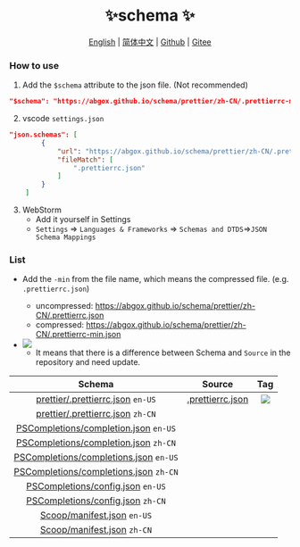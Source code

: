 <p align="center">
    <h1 align="center">✨schema ✨</h1>
</p>
<p align="center">
    <a href="README.md">English</a> |
    <a href="README-CN.md">简体中文</a> |
    <a href="https://github.com/abgox/schema">Github</a> |
    <a href="https://gitee.com/abgox/schema">Gitee</a>
</p>

### How to use

1. Add the `$schema` attribute to the json file. (Not recommended)

```json
"$schema": "https://abgox.github.io/schema/prettier/zh-CN/.prettierrc-min.json",
```

2. vscode `settings.json`

```json
"json.schemas": [
        {
            "url": "https://abgox.github.io/schema/prettier/zh-CN/.prettierrc-min.json",
            "fileMatch": [
                ".prettierrc.json"
            ]
        }
    ]
```

3. WebStorm
   - Add it yourself in Settings
   - `Settings` => `Languages & Frameworks` => `Schemas and DTDS`=>`JSON Schema Mappings`

### List

- Add the `-min` from the file name, which means the compressed file. (e.g. `.prettierrc.json`)

  - uncompressed: https://abgox.github.io/schema/prettier/zh-CN/.prettierrc.json
  - compressed: https://abgox.github.io/schema/prettier/zh-CN/.prettierrc-min.json

- <img src="https://img.shields.io/badge/-Need%20Update-red" />

  - It means that there is a difference between Schema and `Source` in the repository and need update.

|Schema|Source|Tag|
|:-:|:-:|:-:|
|[prettier/.prettierrc.json](https://abgox.github.io/schema/prettier/en-US/.prettierrc.json) `en-US`|[.prettierrc.json](https://json.schemastore.org/prettierrc.json)|<img src="https://img.shields.io/badge/-Need%20Update-red" />|
|[prettier/.prettierrc.json](https://abgox.github.io/schema/prettier/zh-CN/.prettierrc.json) `zh-CN`|||
|[PSCompletions/completion.json](https://abgox.github.io/schema/PSCompletions/en-US/completion.json) `en-US`|||
|[PSCompletions/completion.json](https://abgox.github.io/schema/PSCompletions/zh-CN/completion.json) `zh-CN`|||
|[PSCompletions/completions.json](https://abgox.github.io/schema/PSCompletions/en-US/completions.json) `en-US`|||
|[PSCompletions/completions.json](https://abgox.github.io/schema/PSCompletions/zh-CN/completions.json) `zh-CN`|||
|[PSCompletions/config.json](https://abgox.github.io/schema/PSCompletions/en-US/config.json) `en-US`|||
|[PSCompletions/config.json](https://abgox.github.io/schema/PSCompletions/zh-CN/config.json) `zh-CN`|||
|[Scoop/manifest.json](https://abgox.github.io/schema/Scoop/en-US/manifest.json) `en-US`|||
|[Scoop/manifest.json](https://abgox.github.io/schema/Scoop/zh-CN/manifest.json) `zh-CN`|||
